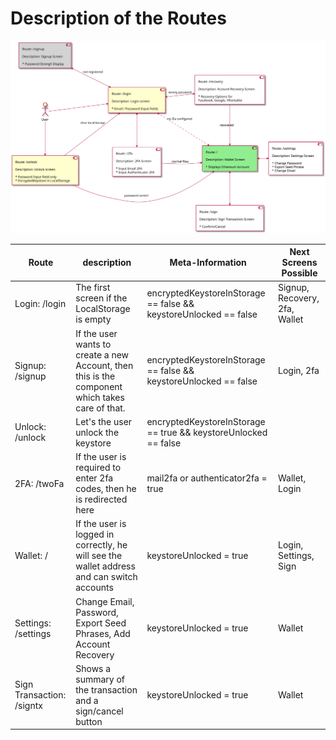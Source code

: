 <!--
Created: Thu Dec 03 2020 11:57:15 GMT+0100 (Central European Standard Time)
Modified: Thu Dec 03 2020 11:57:45 GMT+0100 (Central European Standard Time)
-->

# Description of the Routes

![alt text](./images/routes.svg "Overview of the Routes")

 Route        | description           | Meta-Information  | Next Screens Possible |
| ------------- |-------------| -----| ------ |
| Login: /login | The first screen if the LocalStorage is empty | encryptedKeystoreInStorage == false && keystoreUnlocked == false | Signup, Recovery, 2fa, Wallet
| Signup: /signup | If the user wants to create a new Account, then this is the component which takes care of that. | encryptedKeystoreInStorage == false && keystoreUnlocked == false | Login, 2fa |
| Unlock: /unlock | Let's the user unlock the keystore | encryptedKeystoreInStorage == true && keystoreUnlocked == false |
| 2FA: /twoFa | If the user is required to enter 2fa codes, then he is redirected here | mail2fa or authenticator2fa = true | Wallet, Login
| Wallet: / | If the user is logged in correctly, he will see the wallet address and can switch accounts | keystoreUnlocked = true | Login, Settings, Sign
| Settings: /settings | Change Email, Password, Export Seed Phrases, Add Account Recovery | keystoreUnlocked = true | Wallet |
| Sign Transaction: /signtx | Shows a summary of the transaction and a sign/cancel button | keystoreUnlocked = true | Wallet
